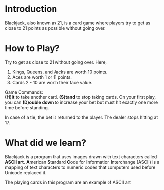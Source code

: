 # Introduction
Blackjack, also known as 21, is a card game where players try to get as close to 21 points as possible without going over. 

# How to Play?
Try to get as close to 21 without going over. Here, 
1.  Kings, Queens, and Jacks are worth 10 points.
2.  Aces are worth 1 or 11 points.
3.  Cards 2 - 10 are worth their face value.

Game Commands:  
**(H)it** to take another card.
**(S)tand** to stop taking cards.
On your first play, you can **(D)ouble down** to increase your bet but must hit exactly one more time before standing.

In case of a tie, the bet is returned to the player. The dealer stops hitting at 17.

# What did we learn?
Blackjack is a program that uses images drawn with text characters called **ASCII art**. **A**merican **S**tandard **C**ode for **I**nformation **I**nterchange (ASCII) is a mapping of text characters to numeric codes that computers used before Unicode replaced it. 

The playing cards in this program are an example of ASCII art

